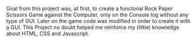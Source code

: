 Goal from this project was, at first, to create a functonal Rock Paper Scissors Game against the Computer, only on the Console log without any type of GUI. Later on the game code was modified in order to create it with a GUI.
This Project no doubt helped me reinforce my (little) knowledge about HTML, CSS and Javascript.
